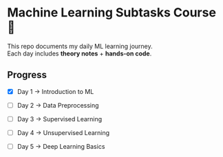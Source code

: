 # Machine Learning Subtasks Course 📘

This repo documents my daily ML learning journey.  
Each day includes **theory notes** + **hands-on code**.

## Progress
- [x] Day 1 → Introduction to ML  
- [ ] Day 2 → Data Preprocessing  
- [ ] Day 3 → Supervised Learning  
- [ ] Day 4 → Unsupervised Learning  
- [ ] Day 5 → Deep Learning Basics

